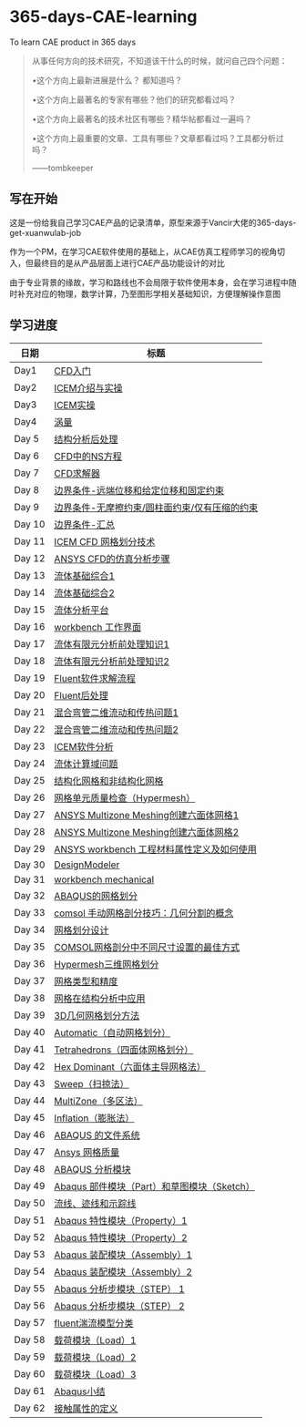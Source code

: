 # 365-days-CAE-learning
To learn CAE product in 365 days 

> 从事任何方向的技术研究，不知道该干什么的时候，就问自己四个问题：
> 
> •这个方向上最新进展是什么？ 都知道吗？
> 
> •这个方向上最著名的专家有哪些？他们的研究都看过吗？
> 
> •这个方向上最著名的技术社区有哪些？精华帖都看过一遍吗？
> 
> •这个方向上最重要的文章、工具有哪些？文章都看过吗？工具都分析过吗？
> 
> ——tombkeeper


## 写在开始

这是一份给我自己学习CAE产品的记录清单，原型来源于Vancir大佬的365-days-get-xuanwulab-job

作为一个PM，在学习CAE软件使用的基础上，从CAE仿真工程师学习的视角切入，但最终目的是从产品层面上进行CAE产品功能设计的对比

由于专业背景的缘故，学习和路线也不会局限于软件使用本身，会在学习进程中随时补充对应的物理，数学计算，乃至图形学相关基础知识，方便理解操作意图


## 学习进度


| 日期       | 标题                                                                            |
| ---------- | ------------------------------------------------------------------------------- |
| Day1       | [CFD入门](./weeks/week1.md)                                                     |
| Day2       | [ICEM介绍与实操](./weeks/week1.md)                                               |
| Day3       | [ICEM实操](./weeks/week1.md)                                                     |
| Day4       | [涡量](./weeks/week2.md)                                                         |
| Day 5      | [结构分析后处理](./weeks/week2.md)                                                 |
| Day 6      | [CFD中的NS方程](./weeks/week2.md)                                                 |
| Day 7      | [CFD求解器](./weeks/week2.md)                                                     |
| Day 8      | [边界条件-远端位移和给定位移和固定约束](./weeks/week2.md)                              |
| Day 9      | [边界条件-无摩擦约束/圆柱面约束/仅有压缩的约束](./weeks/week2.md)                       |   
| Day 10     | [边界条件-汇总](./weeks/week2.md)                                                  | 
| Day 11     | [ICEM CFD 网格划分技术](./weeks/week3.md)                                          | 
| Day 12     | [ANSYS CFD的仿真分析步骤](./weeks/week3.md)                                        | 
| Day 13     | [流体基础综合1](./weeks/week3.md)                                                  | 
| Day 14     | [流体基础综合2](./weeks/week3.md)                                                  | 
| Day 15     | [流体分析平台](./weeks/week3.md)                                                   | 
| Day 16     | [workbench 工作界面](./weeks/week3.md)                                            | 
| Day 17     | [流体有限元分析前处理知识1](./weeks/week3.md)                                       | 
| Day 18     | [流体有限元分析前处理知识2](./weeks/week4.md)                                       | 
| Day 19     | [Fluent软件求解流程](./weeks/week4.md)                                            | 
| Day 20     | [Fluent后处理](./weeks/week4.md)                                                 | 
| Day 21     | [混合弯管二维流动和传热问题1](./weeks/week4.md)                                     |  
| Day 22     | [混合弯管二维流动和传热问题2](./weeks/week4.md)                                     | 
| Day 23     | [ICEM软件分析](./weeks/week4.md)                                                 | 
| Day 24     | [流体计算域问题](./weeks/week4.md)                                                |                                
| Day 25     | [结构化网格和非结构化网格](./weeks/week5.md)                                        |      
| Day 26     | [网格单元质量检查（Hypermesh）](./weeks/week5.md)                                   |      
| Day 27     | [ANSYS Multizone Meshing创建六面体网格1](./weeks/week5.md)                         |    
| Day 28     | [ANSYS Multizone Meshing创建六面体网格2](./weeks/week5.md)                         |    
| Day 29     | [ANSYS workbench 工程材料属性定义及如何使用](./weeks/week5.md)                       |   
| Day 30     | [DesignModeler](./weeks/week5.md)                                                | 
| Day 31     | [workbench mechanical](./weeks/week5.md)                                         | 
| Day 32     | [ABAQUS的网格划分](./weeks/week6.md)                                               | 
| Day 33     | [comsol 手动网格剖分技巧：几何分割的概念](./weeks/week6.md)                            | 
| Day 34     | [网格划分设计](./weeks/week6.md)                                                    | 
| Day 35     | [COMSOL网格剖分中不同尺寸设置的最佳方式](./weeks/week6.md)                             | 
| Day 36     | [Hypermesh三维网格划分](./weeks/week6.md)                                           | 
| Day 37     | [网格类型和精度](./weeks/week6.md)                                                  | 
| Day 38     | [网格在结构分析中应用](./weeks/week6.md)                                             | 
| Day 39     | [3D几何网格划分方法](./weeks/week6.md)                                              | 
| Day 40     | [Automatic（自动网格划分）](./weeks/week7.md)                                       | 
| Day 41     | [Tetrahedrons（四面体网格划分）](./weeks/week7.md)                                   | 
| Day 42     | [Hex Dominant（六面体主导网格法）](./weeks/week7.md)                                 | 
| Day 43     | [Sweep（扫掠法）](./weeks/week7.md)                                                 | 
| Day 44     | [MultiZone（多区法）](./weeks/week7.md)                                             | 
| Day 45     | [Inflation（膨胀法）](./weeks/week7.md)                                             | 
| Day 46     | [ABAQUS 的文件系统](./weeks/week8.md)                                               | 
| Day 47     | [Ansys 网格质量](./weeks/week8.md)                                                  | 
| Day 48     | [ABAQUS 分析模块](./weeks/week8.md)                                                 | 
| Day 49     | [Abaqus 部件模块（Part）和草图模块（Sketch）](./weeks/week8.md)                        | 
| Day 50     | [流线、迹线和示踪线](./weeks/week8.md)                                               | 
| Day 51     | [Abaqus 特性模块（Property）1](./weeks/week8.md)                                    | 
| Day 52     | [Abaqus 特性模块（Property）2](./weeks/week8.md)                                    | 
| Day 53     | [Abaqus 装配模块（Assembly）1](./weeks/week9.md)                                    | 
| Day 54     | [Abaqus 装配模块（Assembly）2](./weeks/week9.md)                                    | 
| Day 55     | [Abaqus 分析步模块（STEP） 1](./weeks/week9.md)                                     | 
| Day 56     | [Abaqus 分析步模块（STEP） 2](./weeks/week9.md)                                     | 
| Day 57     | [fluent湍流模型分类](./weeks/week9.md)                                              | 
| Day 58     | [载荷模块（Load）1](./weeks/week9.md)                                               | 
| Day 59     | [载荷模块（Load）2](./weeks/week9.md)                                               | 
| Day 60     | [载荷模块（Load）3](./weeks/week9.md)                                               | 
| Day 61     | [Abaqus小结](./weeks/week10.md)                                                     | 
| Day 62     | [接触属性的定义](./weeks/week10.md)                                                     | 
